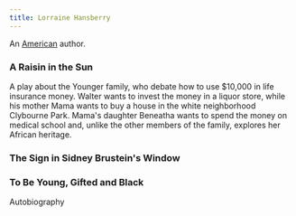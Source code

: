 ```yaml
---
title: Lorraine Hansberry
---
```


An [American](../index.html) author.

### A Raisin in the Sun

A play about the Younger family, who debate how to use $10,000 in life insurance money. Walter wants to invest the money in a liquor store, while his mother Mama wants to buy a house in the white neighborhood Clybourne Park. Mama's daughter Beneatha wants to spend the money on medical school and, unlike the other members of the family, explores her African heritage.

### The Sign in Sidney Brustein's Window

### To Be Young, Gifted and Black

Autobiography
